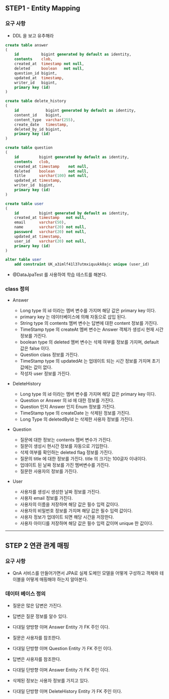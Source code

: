 ## STEP1 - Entity Mapping

### 요구 사항

- DDL 을 보고 유추해라

```sql
create table answer
(
    id          bigint generated by default as identity,
    contents    clob,
    created_at  timestamp not null,
    deleted     boolean   not null,
    question_id bigint,
    updated_at  timestamp,
    writer_id   bigint,
    primary key (id)
)    
```

```sql
create table delete_history
(
    id            bigint generated by default as identity,
    content_id    bigint,
    content_type  varchar(255),
    create_date   timestamp,
    deleted_by_id bigint,
    primary key (id)
)   
```
```sql
create table question
(
    id         bigint generated by default as identity,
    contents   clob,
    created_at timestamp    not null,
    deleted    boolean      not null,
    title      varchar(100) not null,
    updated_at timestamp,
    writer_id  bigint,
    primary key (id)
)
```
```sql
create table user
(
    id         bigint generated by default as identity,
    created_at timestamp   not null,
    email      varchar(50),
    name       varchar(20) not null,
    password   varchar(20) not null,
    updated_at timestamp,
    user_id    varchar(20) not null,
    primary key (id)
)

alter table user
    add constraint UK_a3imlf41l37utmxiquukk8ajc unique (user_id)
```

- @DataJpaTest 를 사용하여 학습 테스트를 해본다.

### class 정의
- Answer 
  - Long type 의 id 이라는 멤버 변수를 가지며 해당 값은 primary key 이다. 
  - primary key 는 데이터베이스에 의해 자동으로 삽입 된다.
  - String type 의 contents 멤버 변수는 답변에 대한 content 정보를 가진다.
  - TimeStamp type 의 createAt 멤버 변수는 Answer 객체가 생성시 현재 시간정보를 가진다.
  - boolean type 의 deleted 멤버 변수는 삭제 여부를 정보를 가지며, default 값은 false 이다.
  - Question class 정보를 가진다.
  - TimeStamp type 의 updatedAt 는 업데이트 되는 시간 정보를 가지며 초기값에는 값이 없다.
  - 작성자 user 정보를 가진다.
  
- DeleteHistory
  - Long type 의 id 이라는 멤버 변수를 가지며 해당 값은 primary key 이다. 
  - Question or Answer 의 id 에 대한 정보를 가진다.
  - Question 인지 Answer 인지 Enum 정보를 가진다.
  - TimeStamp type 의 createDate 는 삭제된 정보를 가진다.
  - Long Type 의 deletedById 는 삭제한 사용자 정보를 가진다.

- Question 
  - 질문에 대한 정보는 contents 멤버 변수가 가진다.
  - 질문이 생성시 현시간 정보를 자동으로 기입한다.
  - 삭제 여부를 확인하는 deleted flag 정보를 가진다.
  - 질문의 title 에 대한 정보를 가진다. title 의 크기는 100글자 이내이다.
  - 업데이트 된 날짜 정보를 가진 멤버변수를 가진다.
  - 질문한 사용자의 정보를 가진다.

- User
  - 사용자를 생성시 생성한 날짜 정보를 가진다.
  - 사용자 email 정보를 가진다.
  - 사용자의 이름을 저장하며 해당 값은 필수 입력 값이다.
  - 사용자의 비밀번호 정보를 가지며 해당 값은 필수 입력 값이다.
  - 사용자 정보가 업데이트 되면 해당 시간을 저장한다.
  - 사용자 아이디를 저장하며 해당 값은 필수 입력 값이며 unique 한 값이다.



-------------

## STEP 2 연관 관계 매핑


### 요구 사항 
- QnA 서비스를 만들어가면서 JPA로 실제 도메인 모델을 어떻게 구성하고 객체와 테이블을 어떻게 매핑해야 하는지 알아본다.

### 데이터 베이스 정의
- 질문은  많은 답변은 가진다.
- 답변은 질문 정보를 알수 있다.
- 다대일 양방향 이며 Answer Entity 가 FK 주인 이다.

- 질문은 사용자를 참조한다.
- 다대일 단방향 이며 Question Entity 가 FK 주인 이다.

- 답변은 사용자를 참조한다.
- 다대일 단방향 이며 Answer Entity 가 FK 주인 이다.

- 삭제된 정보는 사용자 정보를 가지고 있다.
- 다대일 단방향 이며 DeleteHistory Entity 가 FK 주인 이다.



